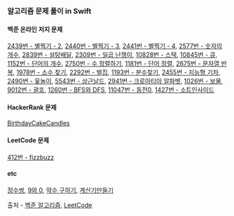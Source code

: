 ### 알고리즘 문제 풀이 in Swift


#### 백준 온라인 저지 문제

[2439번 - 별찍기 - 2](./Beakjoon2439), [2440번 - 별찍기 - 3](./Beakjoon2440), [2441번 - 별찍기 - 4](./Beakjoon2441), [2577번 - 숫자의 개수](./Beakjoon2577), [2839번 - 설탕배달](./Beakjoon2839), [2309번 - 일곱 난쟁이](./Beakjoon2309), [10828번 - 스택](./Beakjoon10828), [10845번 - 큐](./Beakjoon10845), [1152번 - 단어의 개수](./Beakjoon1152), [2750번 - 수 정렬하기](./Beakjoon2750), [1181번 - 단어 정렬](./Beakjoon1181), [2675번 - 문자열 반복](./Beakjoon2675), [1978번 - 소수 찾기](./Beakjoon1978), [2292번 - 벌집](./Beakjoon2292),
[1193번 - 분수찾기](./Beakjoon1193), [2455번 - 지능형 기차](./Beakjoon2455), [2490번 - 윷놀이](./Beakjoon2490), [5543번 - 상근날드](./Beakjoon5543), [2941번 - 크로아티아 알파벳](./Beakjoon2941), [1026번 - 보물](./Beakjoon1026), [9012번 - 괄호](./Beakjoon9012), [1260번 - BFS와 DFS](./Beakjoon1260), [11047번 - 동전0](./Beakjoon11047), [1427번 - 소트인사이드](./Beakjoon1427)

#### HackerRank 문제 

[BirthdayCakeCandles](./BirthdayCakeCandles)

#### LeetCode 문제

[412번 - fizzbuzz](./LeetCode412)

#### etc

[정수쌍](./IntegerPairs), [9와 0](./9OR0), [약수 구하기](./FindingDivisor), [계산기만들기](./CalculatorMake)

출처 - [백준 알고리즘](https://www.acmicpc.net/),  [LeetCode](https://leetcode.com/)
